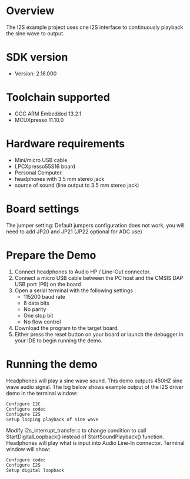 Overview
========

The I2S example project uses one I2S interface to continuously playback the sine wave to output.

SDK version
===========
- Version: 2.16.000

Toolchain supported
===================
- GCC ARM Embedded  13.2.1
- MCUXpresso  11.10.0

Hardware requirements
=====================
- Mini/micro USB cable
- LPCXpresso55S16 board
- Personal Computer
- headphones with 3.5 mm stereo jack
- source of sound (line output to 3.5 mm stereo jack)

Board settings
==============
The jumper setting:
    Default jumpers configuration does not work,  you will need to add JP20 and JP21 (JP22 optional for ADC use)

Prepare the Demo
================
1.  Connect headphones to Audio HP / Line-Out connector.
2.  Connect a micro USB cable between the PC host and the CMSIS DAP USB port (P6) on the board
3.  Open a serial terminal with the following settings :
    - 115200 baud rate
    - 8 data bits
    - No parity
    - One stop bit
    - No flow control
4.  Download the program to the target board.
5.  Either press the reset button on your board or launch the debugger in your IDE to begin running the demo.

Running the demo
================
Headphones will play a sine wave sound.
This demo outputs 450HZ sine wave audio signal.
The log below shows example output of the I2S driver demo in the terminal window:
~~~~~~~~~~~~~~~~~~~~~~~~~~~~~~~~~~~
Configure I2C
Configure codec
Configure I2S
Setup looping playback of sine wave
~~~~~~~~~~~~~~~~~~~~~~~~~~~~~~~~~~~

Modify i2s_interrupt_transfer.c to change condition to call StartDigitalLoopback() instead of StartSoundPlayback() function.
Headphones will play what is input into Audio Line-In connector.
Terminal window will show:
~~~~~~~~~~~~~~~~~~~~~~~~~~~~~~~~~~~
Configure codec
Configure I2S
Setup digital loopback
~~~~~~~~~~~~~~~~~~~~~~~~~~~~~~~~~~~
